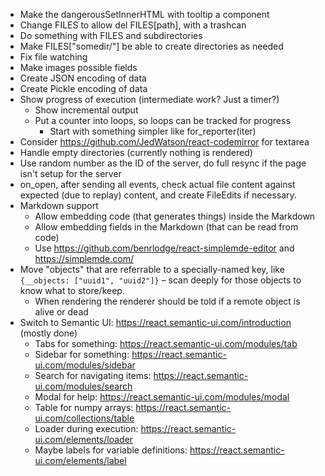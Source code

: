 * Make the dangerousSetInnerHTML with tooltip a component
* Change FILES to allow del FILES[path], with a trashcan
* Do something with FILES and subdirectories
* Make FILES["somedir/"] be able to create directories as needed
* Fix file watching
* Make images possible fields
* Create JSON encoding of data
* Create Pickle encoding of data
* Show progress of execution (intermediate work? Just a timer?)
  * Show incremental output
  * Put a counter into loops, so loops can be tracked for progress
    * Start with something simpler like for_reporter(iter)
* Consider https://github.com/JedWatson/react-codemirror for textarea
* Handle empty directories (currently nothing is rendered)
* Use random number as the ID of the server, do full resync if the page isn't setup for the server
* on_open, after sending all events, check actual file content against expected (due to replay) content, and create FileEdits if necessary.
* Markdown support
  * Allow embedding code (that generates things) inside the Markdown
  * Allow embedding fields in the Markdown (that can be read from code)
  * Use https://github.com/benrlodge/react-simplemde-editor and https://simplemde.com/
* Move "objects" that are referrable to a specially-named key, like `{__objects: ["uuid1", "uuid2"]}` – scan deeply for those objects to know what to store/keep.
  * When rendering the renderer should be told if a remote object is alive or dead
* Switch to Semantic UI: https://react.semantic-ui.com/introduction (mostly done)
  * Tabs for something: https://react.semantic-ui.com/modules/tab
  * Sidebar for something: https://react.semantic-ui.com/modules/sidebar
  * Search for navigating items: https://react.semantic-ui.com/modules/search
  * Modal for help: https://react.semantic-ui.com/modules/modal
  * Table for numpy arrays: https://react.semantic-ui.com/collections/table
  * Loader during execution: https://react.semantic-ui.com/elements/loader
  * Maybe labels for variable definitions: https://react.semantic-ui.com/elements/label
